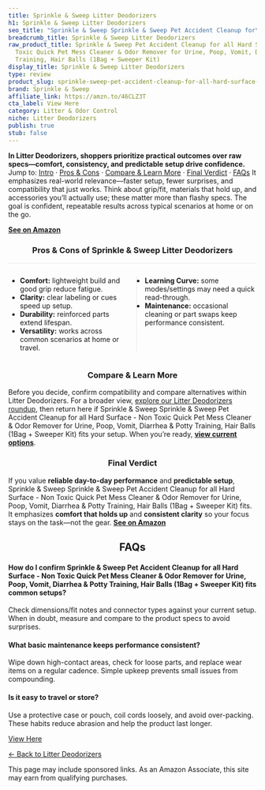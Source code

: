 ```yaml
---
title: Sprinkle & Sweep Litter Deodorizers
h1: Sprinkle & Sweep Litter Deodorizers
seo_title: "Sprinkle & Sweep Sprinkle & Sweep Pet Accident Cleanup for\u2026"
breadcrumb_title: Sprinkle & Sweep Litter Deodorizers
raw_product_title: Sprinkle & Sweep Pet Accident Cleanup for all Hard Surface - Non
  Toxic Quick Pet Mess Cleaner & Odor Remover for Urine, Poop, Vomit, Diarrhea & Potty
  Training, Hair Balls (1Bag + Sweeper Kit)
display_title: Sprinkle & Sweep Litter Deodorizers
type: review
product_slug: sprinkle-sweep-pet-accident-cleanup-for-all-hard-surface-non-toxic-quic-fb269089
brand: Sprinkle & Sweep
affiliate_link: https://amzn.to/46CLZ3T
cta_label: View Here
category: Litter & Odor Control
niche: Litter Deodorizers
publish: true
stub: false
---
```


<div id="intro" class="full-width"><p><strong>In Litter Deodorizers, shoppers prioritize practical outcomes over raw specs&mdash;comfort, consistency, and predictable setup drive confidence.</strong> Jump to: <a href="#intro">Intro</a> · <a href="#pros-cons">Pros &amp; Cons</a> · <a href="#compare-more">Compare &amp; Learn More</a> · <a href="#verdict">Final Verdict</a> · <a href="#faqs">FAQs</a> It emphasizes real-world relevance&mdash;faster setup, fewer surprises, and compatibility that just works. Think about grip/fit, materials that hold up, and accessories you’ll actually use; these matter more than flashy specs. The goal is confident, repeatable results across typical scenarios at home or on the go.</p><p><a href="https://amzn.to/46CLZ3T" rel="nofollow sponsored noopener" target="_blank"><strong>See on Amazon</strong></a></p></div>
<h3 id="pros-cons" style="text-align:center;">Pros &amp; Cons of Sprinkle & Sweep Litter Deodorizers</h3>
<div class="pc-grid" style="display:grid;grid-template-columns:1fr 1fr;gap:16px;border-top:1px solid #e5e7eb;padding-top:12px;">
  <ul>
    <li><strong>Comfort:</strong> lightweight build and good grip reduce fatigue.</li>
    <li><strong>Clarity:</strong> clear labeling or cues speed up setup.</li>
    <li><strong>Durability:</strong> reinforced parts extend lifespan.</li>
    <li><strong>Versatility:</strong> works across common scenarios at home or travel.</li>
  </ul>
  <ul style="border-left:1px solid #e5e7eb;padding-left:16px;">
    <li><strong>Learning Curve:</strong> some modes/settings may need a quick read-through.</li>
    <li><strong>Maintenance:</strong> occasional cleaning or part swaps keep performance consistent.</li>
  </ul>
</div>


<h3 id="compare-more" style="text-align:center;">Compare &amp; Learn More</h3>
<p>Before you decide, confirm compatibility and compare alternatives within Litter Deodorizers. For a broader view, <a href="#">explore our Litter Deodorizers roundup</a>, then return here if Sprinkle & Sweep Sprinkle & Sweep Pet Accident Cleanup for all Hard Surface - Non Toxic Quick Pet Mess Cleaner & Odor Remover for Urine, Poop, Vomit, Diarrhea & Potty Training, Hair Balls (1Bag + Sweeper Kit) fits your setup. When you’re ready, <a href="https://amzn.to/46CLZ3T" rel="nofollow sponsored noopener" target="_blank"><strong>view current options</strong></a>.</p>

<h3 id="verdict" style="text-align:center;">Final Verdict</h3>
<p>If you value <strong>reliable day-to-day performance</strong> and <strong>predictable setup</strong>, Sprinkle & Sweep Sprinkle & Sweep Pet Accident Cleanup for all Hard Surface - Non Toxic Quick Pet Mess Cleaner & Odor Remover for Urine, Poop, Vomit, Diarrhea & Potty Training, Hair Balls (1Bag + Sweeper Kit) fits. It emphasizes <strong>comfort that holds up</strong> and <strong>consistent clarity</strong> so your focus stays on the task&mdash;not the gear. <a href="https://amzn.to/46CLZ3T" rel="nofollow sponsored noopener" target="_blank"><strong>See on Amazon</strong></a></p>

<h2 id="faqs" style="text-align:center;">FAQs</h2>
<h4><strong>How do I confirm Sprinkle & Sweep Pet Accident Cleanup for all Hard Surface - Non Toxic Quick Pet Mess Cleaner & Odor Remover for Urine, Poop, Vomit, Diarrhea & Potty Training, Hair Balls (1Bag + Sweeper Kit) fits common setups?</strong></h4>
<p>Check dimensions/fit notes and connector types against your current setup. When in doubt, measure and compare to the product specs to avoid surprises.</p>
<h4><strong>What basic maintenance keeps performance consistent?</strong></h4>
<p>Wipe down high-contact areas, check for loose parts, and replace wear items on a regular cadence. Simple upkeep prevents small issues from compounding.</p>
<h4><strong>Is it easy to travel or store?</strong></h4>
<p>Use a protective case or pouch, coil cords loosely, and avoid over-packing. These habits reduce abrasion and help the product last longer.</p>

<p><a class="btn" href="https://amzn.to/46CLZ3T" target="_blank" rel="nofollow sponsored noopener">View Here</a></p>
<p><a href="/roundups/litter-odor-control/litter-deodorizers/">← Back to Litter Deodorizers</a></p>
<aside class="disclosure">This page may include sponsored links. As an Amazon Associate, this site may earn from qualifying purchases.</aside>
